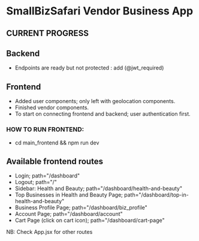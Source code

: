 # SmallBizSafari Vendor Business App
## CURRENT PROGRESS
## Backend
- Endpoints are ready but not protected : add (@jwt_required)

## Frontend
- Added user components; only left with geolocation components.
- Finished vendor components.
- To start on connecting frontend and backend; user authentication first. 

### HOW TO RUN FRONTEND: 
- cd main_frontend && npm run dev

## Available frontend routes
- Login; path="/dashboard"
- Logout; path="/"
- Sidebar: Health and Beauty; path="/dashboard/health-and-beauty"
- Top Businesses in Health and Beauty Page; path="/dashboard/top-in-health-and-beauty"
- Business Profile Page; path="/dashboard/biz_profile"
- Account Page; path="/dashboard/account"
- Cart Page (click on cart icon); path="/dashboard/cart-page"

NB: Check App.jsx for other routes
